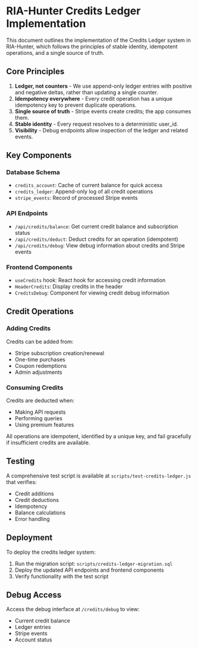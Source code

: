 # RIA-Hunter Credits Ledger Implementation

This document outlines the implementation of the Credits Ledger system in RIA-Hunter, which follows the principles of stable identity, idempotent operations, and a single source of truth.

## Core Principles

1. **Ledger, not counters** - We use append-only ledger entries with positive and negative deltas, rather than updating a single counter.
2. **Idempotency everywhere** - Every credit operation has a unique idempotency key to prevent duplicate operations.
3. **Single source of truth** - Stripe events create credits; the app consumes them.
4. **Stable identity** - Every request resolves to a deterministic user_id.
5. **Visibility** - Debug endpoints allow inspection of the ledger and related events.

## Key Components

### Database Schema

- `credits_account`: Cache of current balance for quick access
- `credits_ledger`: Append-only log of all credit operations
- `stripe_events`: Record of processed Stripe events

### API Endpoints

- `/api/credits/balance`: Get current credit balance and subscription status
- `/api/credits/deduct`: Deduct credits for an operation (idempotent)
- `/api/credits/debug`: View debug information about credits and Stripe events

### Frontend Components

- `useCredits` hook: React hook for accessing credit information
- `HeaderCredits`: Display credits in the header
- `CreditsDebug`: Component for viewing credit debug information

## Credit Operations

### Adding Credits

Credits can be added from:
- Stripe subscription creation/renewal
- One-time purchases
- Coupon redemptions
- Admin adjustments

### Consuming Credits

Credits are deducted when:
- Making API requests
- Performing queries
- Using premium features

All operations are idempotent, identified by a unique key, and fail gracefully if insufficient credits are available.

## Testing

A comprehensive test script is available at `scripts/test-credits-ledger.js` that verifies:
- Credit additions
- Credit deductions
- Idempotency
- Balance calculations
- Error handling

## Deployment

To deploy the credits ledger system:

1. Run the migration script: `scripts/credits-ledger-migration.sql`
2. Deploy the updated API endpoints and frontend components
3. Verify functionality with the test script

## Debug Access

Access the debug interface at `/credits/debug` to view:
- Current credit balance
- Ledger entries
- Stripe events
- Account status
